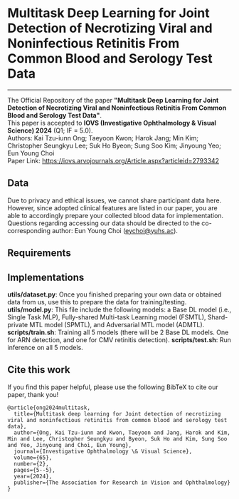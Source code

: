 # Multitask Deep Learning for Joint Detection of Necrotizing Viral and Noninfectious Retinitis From Common Blood and Serology Test Data

---

The Official Repository of the paper **"Multitask Deep Learning for Joint Detection of Necrotizing Viral and Noninfectious Retinitis From Common Blood and Serology Test Data"**.\
This paper is accepted to **IOVS (Investigative Ophthalmology & Visual Science) 2024** (Q1; IF = 5.0).\
Authors: Kai Tzu-iunn Ong; Taeyoon Kwon; Harok Jang; Min Kim; Christopher Seungkyu Lee; Suk Ho Byeon; Sung Soo Kim; Jinyoung Yeo; Eun Young Choi\
Paper Link: https://iovs.arvojournals.org/Article.aspx?articleid=2793342

## Data

Due to privacy and ethical issues, we cannot share participant data here.\
However, since adopted clinical features are listed in our paper, you are able to accordingly prepare your collected blood data for implementation.\
Questions regarding accessing our data should be directed to the co-corresponding author: Eun Young Choi (eychoi@yuhs.ac).

## Requirements

## Implementations

**utils/dataset.py**: Once you finished preparing your own data or obtained data from us, use this to prepare the data for training/testing.
**utils/model.py**: This file include the following models: a Base DL model (i.e., Single Task MLP), Fully-shared Multi-task Learning model (FSMTL), Shard-private MTL model (SPMTL), and Adversarial MTL model (ADMTL).
**scripts/train.sh**: Training all 5 models (there will be 2 Base DL models. One for ARN detection, and one for CMV retinitis detection).
**scripts/test.sh**: Run inference on all 5 models.

## Cite this work

If you find this paper helpful, please use the following BibTeX to cite our paper, thank you!

```
@article{ong2024multitask,
  title={Multitask deep learning for Joint detection of necrotizing viral and noninfectious retinitis from common blood and serology test data},
  author={Ong, Kai Tzu-iunn and Kwon, Taeyoon and Jang, Harok and Kim, Min and Lee, Christopher Seungkyu and Byeon, Suk Ho and Kim, Sung Soo and Yeo, Jinyoung and Choi, Eun Young},
  journal={Investigative Ophthalmology \& Visual Science},
  volume={65},
  number={2},
  pages={5--5},
  year={2024},
  publisher={The Association for Research in Vision and Ophthalmology}
}
```
